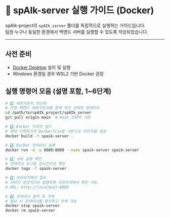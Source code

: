 
# 🚀 spAIk-server 실행 가이드 (Docker)

spAIk-project의 `spAIk_server` 폴더를 독립적으로 실행하는 가이드입니다.  
팀원 누구나 동일한 환경에서 백엔드 서버를 실행할 수 있도록 작성되었습니다.

---
## 사전 준비
- [Docker Desktop](https://www.docker.com/products/docker-desktop/) 설치 및 실행
- Windows 환경일 경우 WSL2 기반 Docker 권장


## 실행 명령어 모음 (설명 포함, 1~6단계)
```bash
# 1️⃣ 레포지토리 최신화
# 로컬 백엔드 레포지토리를 원격 최신 상태로 업데이트
cd /path/to/spAIk_project/spAIk_server
git pull origin main  # main 브랜치 기준

# 2️⃣ Docker 이미지 빌드
# 현재 디렉토리의 Dockerfile을 기반으로 이미지를 생성
docker build -t spaik-server .

# 3️⃣ Docker 컨테이너 실행
docker run -d -p 8080:8080 --name spaik-server spaik-server

# 4️⃣ 서버 실행 확인
# 컨테이너 로그를 실시간으로 확인
docker logs -f spaik-server

# 5️⃣ 브라우저에서 접속
# 서버가 정상적으로 실행되면 브라우저에서 확인 가능
# URL: http://localhost:8080

# 6️⃣ 컨테이너 중지 및 삭제
# 필요 시 컨테이너를 중지하고 삭제 가능
docker stop spaik-server
docker rm spaik-server


